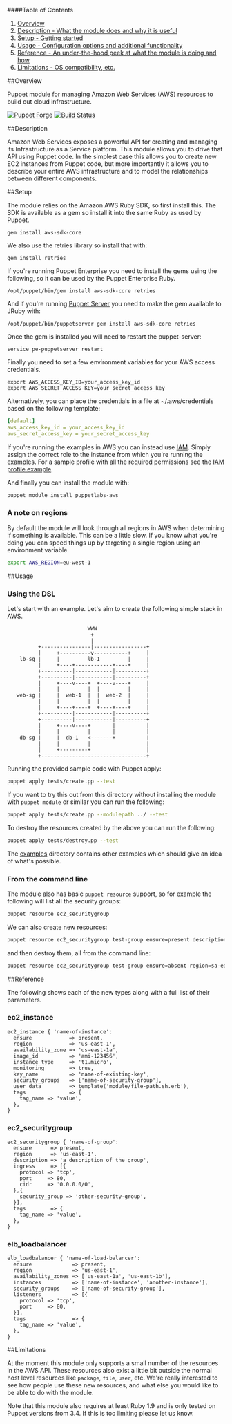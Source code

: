 ####Table of Contents

1. [Overview](#overview)
2. [Description - What the module does and why it is useful](#module-description)
3. [Setup - Getting started](#setup)
4. [Usage - Configuration options and additional functionality](#usage)
5. [Reference - An under-the-hood peek at what the module is doing and how](#reference)
5. [Limitations - OS compatibility, etc.](#limitations)

##Overview

Puppet module for managing Amazon Web Services (AWS) resources to build out cloud infrastructure.

[![Puppet
Forge](http://img.shields.io/puppetforge/v/puppetlabs/aws.svg)](https://forge.puppetlabs.com/puppetlabs/aws) [![Build
Status](https://travis-ci.org/puppetlabs/puppetlabs-aws.svg?branch=master)](https://travis-ci.org/puppetlabs/puppetlabs-aws)

##Description

Amazon Web Services exposes a powerful API for creating and managing
its Infrastructure as a Service platform. This module
allows you to drive that API using Puppet code. In the simplest case
this allows you to create new EC2 instances from Puppet code, but more
importantly it allows you to describe your entire AWS infrastructure and
to model the relationships between different components.

##Setup

The module relies on the Amazon AWS Ruby SDK, so first install this. The
SDK is available as a gem so install it into the same Ruby as used by
Puppet.

    gem install aws-sdk-core

We also use the retries library so install that with:

    gem install retries

If you're running Puppet Enterprise you need to install the gems using
the following, so it can be used by the Puppet Enterprise Ruby.

    /opt/puppet/bin/gem install aws-sdk-core retries

And if you're running [Puppet
Server](https://github.com/puppetlabs/puppet-server) you need to
 make the gem available to JRuby with:

    /opt/puppet/bin/puppetserver gem install aws-sdk-core retries

Once the gem is installed you will need to restart the puppet-server:

    service pe-puppetserver restart

Finally you need to set a few environment
variables for your AWS access credentials.

```
export AWS_ACCESS_KEY_ID=your_access_key_id
export AWS_SECRET_ACCESS_KEY=your_secret_access_key
```

Alternatively, you can place the credentials in a file at
~/.aws/credentials based on the following template:

```yaml
[default]
aws_access_key_id = your_access_key_id
aws_secret_access_key = your_secret_access_key
```

If you're running the examples in AWS you can instead use [IAM](http://aws.amazon.com/iam/).
Simply assign the correct role to the instance from which you're running
the examples. For a sample profile with all the required permissions see
the [IAM profile example](examples/iam-profile/).

And finally you can install the module with:

```bash
puppet module install puppetlabs-aws
```

### A note on regions

By default the module will look through all regions in AWS when
determining if something is available. This can be a little slow. If you
know what you're doing you can speed things up by targeting a single
region using an environment variable.

```bash
export AWS_REGION=eu-west-1
```

##Usage

### Using the DSL

Let's start with an example. Let's aim to create the following simple
stack in AWS.

```
                          WWW
                           +
                           |
          +----------------|-----------------+
          |     +----------v-----------+     |
    lb-sg |     |         lb-1         |     |
          |     +----+------------+----+     |
          +----------|------------|----------+
          +----------|------------|----------+
          |     +----v----+  +----v----+     |
          |     |         |  |         |     |
   web-sg |     |  web-1  |  |  web-2  |     |
          |     |         |  |         |     |
          |     +----+----+  +----+----+     |
          +----------|------------|----------+
          +----------|------------|----------+
          |     +----v----+       |          |
          |     |         |       |          |
    db-sg |     |  db-1   <-------+          |
          |     |         |                  |
          |     +---------+                  |
          +----------------------------------+
```

Running the provided sample code with Puppet apply:

```bash
puppet apply tests/create.pp --test
```

If you want to try this out from this directory without installing the
module with `puppet module` or similar you can run the following:

```bash
puppet apply tests/create.pp --modulepath ../ --test
```

To destroy the resources created by the above you can run the following:

```bash
puppet apply tests/destroy.pp --test
```

The [examples](examples/) directory contains other examples which should give an
idea of what's possible.

### From the command line

The module also has basic `puppet resource` support, so for example the
following will list all the security groups:

```bash
puppet resource ec2_securitygroup
```

We can also create new resources:

```bash
puppet resource ec2_securitygroup test-group ensure=present description="test description" region=us-east-1
```

and then destroy them, all from the command line:

```bash
puppet resource ec2_securitygroup test-group ensure=absent region=sa-east-1
```

##Reference

The following shows each of the new types along with a full list of
their parameters.

### ec2_instance

```puppet
ec2_instance { 'name-of-instance':
  ensure            => present,
  region            => 'us-east-1',
  availability_zone => 'us-east-1a',
  image_id          => 'ami-123456',
  instance_type     => 't1.micro',
  monitoring        => true,
  key_name          => 'name-of-existing-key',
  security_groups   => ['name-of-security-group'],
  user_data         => template('module/file-path.sh.erb'),
  tags              => {
    tag_name => 'value',
  },
}
```

### ec2_securitygroup

```puppet
ec2_securitygroup { 'name-of-group':
  ensure      => present,
  region      => 'us-east-1',
  description => 'a description of the group',
  ingress     => [{
    protocol => 'tcp',
    port     => 80,
    cidr     => '0.0.0.0/0',
  },{
    security_group => 'other-security-group',
  }],
  tags        => {
    tag_name => 'value',
  },
}
```

### elb_loadbalancer

```puppet
elb_loadbalancer { 'name-of-load-balancer':
  ensure             => present,
  region             => 'us-east-1',
  availability_zones => ['us-east-1a', 'us-east-1b'],
  instances          => ['name-of-instance', 'another-instance'],
  security_groups    => ['name-of-security-group'],
  listeners          => [{
    protocol => 'tcp',
    port     => 80,
  }],
  tags               => {
    tag_name => 'value',
  },
}
```

##Limitations

At the moment this module only supports a small number of the resources
in the AWS API. These resources also exist a little bit outside the
normal host level resources like `package`, `file`, `user`, etc. We're
really interested to see how people use these new resources, and what
else you would like to be able to do with the module.

Note that this module also requires at least Ruby 1.9 and is only tested on Puppet
versions from 3.4. If this is too limiting please let us know.
